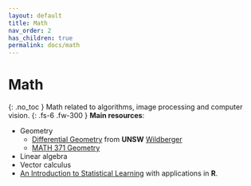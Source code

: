 ```yaml
---
layout: default
title: Math
nav_order: 2
has_children: true
permalink: docs/math
---
```


# Math
{: .no_toc }
Math related to algorithms, image processing and computer vision.
{: .fs-6 .fw-300 }
**Main resources**:<br>
- Geometry
  - [Differential Geometry](https://www.youtube.com/watch?v=_mvjOoTieTk&list=PLIljB45xT85DWUiFYYGqJVtfnkUFWkKtP) from **UNSW** [Wildberger](https://web.maths.unsw.edu.au/~norman/)
  - [MATH 371 Geometry](https://flashman.neocities.org/Courses/m371s09.html)
- Linear algebra
- Vector calculus
- [An Introduction to Statistical Learning](https://www.statlearning.com/online-course) with applications in **R**.